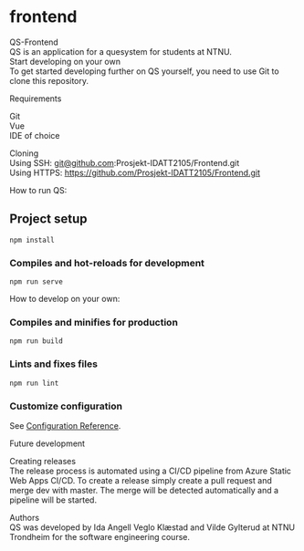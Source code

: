 # frontend
QS-Frontend
<br/>
QS is an application for a quesystem for students at NTNU.
<br/>
Start developing on your own
<br/>
To get started developing further on QS yourself, you need to use Git to clone this repository.

Requirements

Git
<br/>
Vue
<br/>
IDE of choice


Cloning
<br/>
Using SSH: git@github.com:Prosjekt-IDATT2105/Frontend.git
<br/>
Using HTTPS: https://github.com/Prosjekt-IDATT2105/Frontend.git

How to run QS:
## Project setup
```
npm install
```

### Compiles and hot-reloads for development
```
npm run serve
```

How to develop on your own: 
### Compiles and minifies for production
```
npm run build
```

### Lints and fixes files
```
npm run lint
```

### Customize configuration
See [Configuration Reference](https://cli.vuejs.org/config/).


Future development



Creating releases
<br/>
The release process is automated using a CI/CD pipeline from Azure Static Web Apps CI/CD. To create a release simply create a pull request and merge dev with master. The merge will be detected automatically and a pipeline will be started.

Authors
<br/>
QS was developed by Ida Angell Veglo Klæstad and Vilde Gylterud at NTNU Trondheim for the software engineering course.